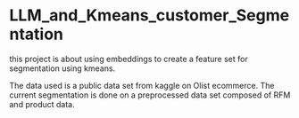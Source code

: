 # LLM_and_Kmeans_customer_Segmentation
this project is about using embeddings to create a feature set for segmentation using kmeans.

The data used is a public data set from kaggle on Olist ecommerce. The current segmentation is done on a preprocessed data set composed of RFM and product data.
